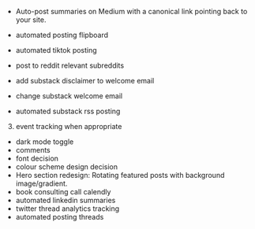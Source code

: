 <!-- 1. email check -->
<!-- 2. replace broken links -abp, leonlinsx -->
<!-- 4. change images to png -->
<!-- 5. Create a small design tokens file (_tokens.css) with your radius, shadows, type scale, spacing.
Replace one-off values with variables. -->
<!-- 6. table of contents -->
<!-- 7. pagination ellipses too high -->
<!-- 8. substack embed in blogpost design  -->
<!-- 9. related posts left aligned not center -->
<!-- 10. easter egg mouse hover for longer befor reveal -->
<!-- - share button for socials -->
<!-- - use tags and new page for tag filters -->
<!-- - share mobile close on tap fix -->
<!-- - related post on articles styling spacing too wide -->
<!-- - related posts image vs title alignment -->
<!-- - automated posting twitter -->
<!-- - search bar icon display floating outside of box -->
<!-- - Enable Brotli/Gzip compression for text-based resources. -->
<!-- - linkinator check -->
<!-- - minify javascript check -->
<!-- - bluesky automated posting -->
<!-- - Heatmaps or scroll depth analytics https://clarity.microsoft.com/projects/view/tegwfukh6k/gettingstarted --> 
<!-- - google search console domain verification https://search.google.com/search-console?resource_id=https://www.leonlinsx.com/ -->
<!-- - bing webmaster -->
<!-- - cleaner url for posts -->
<!-- - automated posting mastodon -->
<!-- - Auto-generate sitemap + submit to Google Search Console & Bing Webmaster Tools. -->
<!-- - Periodically ping search engines when new posts go live. -->
<!-- - publish0x -->
<!-- - tealfeed; seems nonexistent -->
<!-- - automated posting dev.to, tech category only -->
- Auto-post summaries on Medium with a canonical link pointing back to your site.
- automated posting flipboard
- automated tiktok posting

- post to reddit relevant subreddits
- add substack disclaimer to welcome email
- change substack welcome email
- automated substack rss posting
3. event tracking when appropriate
- dark mode toggle
- comments
- font decision
- colour scheme design decision
- Hero section redesign: Rotating featured posts with background image/gradient.
- book consulting call calendly
- automated linkedin summaries
- twitter thread analytics tracking
- automated posting threads
